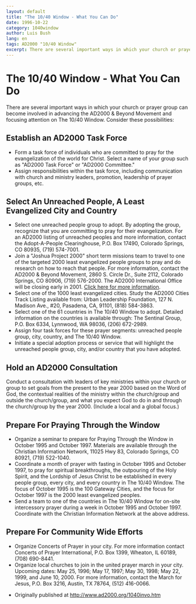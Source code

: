 ```yaml
---
layout: default
title: "The 10/40 Window - What You Can Do"
date: 1996-10-22
category: 1040window
author: Luis Bush
lang: en
tags: AD2000 "10/40 Window"
excerpt: There are several important ways in which your church or prayer group can become involved in advancing the AD2000 & Beyond Movement and focusing attention on The 10/40 Window. Consider these possibilities...
---
```

<h1>The 10/40 Window - What You Can Do</h1>

<p>There are several important ways in which your church or prayer group can become involved in advancing the AD2000 & Beyond Movement and focusing attention on The 10/40 Window. Consider these possibilities:</p>

<h2>Establish an AD2000 Task Force</h2>

<ul>
  <li>Form a task force of individuals who are committed to pray for the evangelization of the world for Christ. Select a name of your group such as "AD2000 Task Force" or "AD2000 Committee."</li>
  <li>Assign responsibilities within the task force, including communication with church and ministry leaders, promotion, leadership of prayer groups, etc.</li>
</ul>

<h2>Select An Unreached People, A Least Evangelized City and Country</h2>

<ul>
  <li>Select one unreached people group to adopt. By adopting the group, recognize that you are committing to pray for their evangelization. For an AD2000 listing of unreached peoples and more information, contact the Adopt-A-People Clearinghouse, P.O. Box 17490, Colorado Springs, CO 80935, (719) 574-7001.</li>
  <li>Join a "Joshua Project 2000" short term missions team to travel to one of the targeted 2000 least evangelized people groups to pray and do research on how to reach that people. For more information, contact the AD2000 & Beyond Movement, 2860 S. Circle Dr., Suite 2112, Colorado Springs, CO 80906, (719) 576-2000. The AD2000 International Office will be closing early in 2001. <a href="{{ site.baseurl }}{% link _posts/2001-01-05-ad2000-international-office-is-closed.md %}">Click here for more information</a>.</li>
  <li>Select one of the 1000 least evangelized cities. Study the AD2000 Cities Track Listing available from: Urban Leadership Foundation, 127 N. Madison Ave., #20, Pasadena, CA, 91101, (818) 584-3863.</li>
  <li>Select one of the 61 countries in The 10/40 Window to adopt. Detailed information on the countries is available through: The Sentinal Group, P.O. Box 6334, Lynnwood, WA 98036, (206) 672-2989.</li>
  <li>Assign four task forces for these prayer segments: unreached people group, city, country, and The 10/40 Window.</li>
  <li>Initiate a special adoption process or service that will highlight the unreached people group, city, and/or country that you have adopted.</li>
</ul>

<h2>Hold an AD2000 Consultation</h2>

<p>Conduct a consultation with leaders of key ministries within your church or group to set goals from the present to the year 2000 based on the Word of God, the contextual realities of the ministry within the church/group and outside the church/group, and what you expect God to do in and through the church/group by the year 2000. (Include a local and a global focus.) </p>

<h2>Prepare For Praying Through the Window</h2>

<ul>
  <li>Organize a seminar to prepare for Praying Through the Window in October 1995 and October 1997. Materials are available through the Christian Information Network, 11025 Hwy 83, Colorado Springs, CO 80921, (719) 522-1040.</li>
  <li>Coordinate a month of prayer with fasting in October 1995 and October 1997, to pray for spiritual breakthroughs, the outpouring of the Holy Spirit, and the Lordship of Jesus Christ to be established in every people group, every city, and every country in The 10/40 Window. The focus of October 1995 is the 100 Gateway Cities, and the focus for October 1997 is the 2000 least evangelized peoples.</li>
  <li>Send a team to one of the countries in The 10/40 Window for on-site intercessory prayer during a week in October 1995 and October 1997. Coordinate with the Christian Information Network at the above address.</li>
</ul>

<h2>Prepare For Community Wide Efforts</h2>

<ul>
  <li>Organize Concerts of Prayer in your city. For more information contact Concerts of Prayer International, P.O. Box 1399, Wheaton, IL 60189, (708) 690-8441.</li>
  <li>Organize local churches to join in the united prayer march in your city. Upcoming dates: May 25, 1996; May 17, 1997; May 30, 1998; May 22, 1999, and June 10, 2000. For more information, contact the March for Jesus, P.O. Box 3216, Austin, TX 78764, (512) 416-0066.</li>
</ul>

<ul>
  <li>Originally published at <a href="http://www.ad2000.org/1040invo.htm">http://www.ad2000.org/1040invo.htm</a></li>
</ul>
